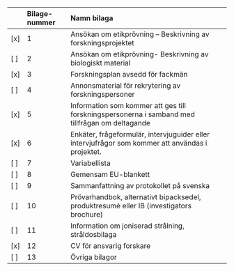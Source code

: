 |     | Bilage-nummer | Namn bilaga                                                                                      |
| :-- | :------------ | :----------------------------------------------------------------------------------------------- |
| [x] | 1             | Ansökan om etikprövning – Beskrivning av forskningsprojektet                                     |
| [ ] | 2             | Ansökan om etikprövning- Beskrivning av biologiskt material                                      |
| [x] | 3             | Forskningsplan avsedd för fackmän                                                                |
| [ ] | 4             | Annonsmaterial för rekrytering av forskningspersoner                                             |
| [x] | 5             | Information som kommer att ges till forskningspersonerna i samband med tillfrågan om deltagande  |
| [x] | 6             | Enkäter, frågeformulär, intervjuguider eller intervjufrågor som kommer att användas i projektet. |
| [ ] | 7             | Variabellista                                                                                    |
| [ ] | 8             | Gemensam EU-blankett                                                                             |
| [ ] | 9             | Sammanfattning av protokollet på svenska                                                         |
| [ ] | 10            | Prövarhandbok, alternativt bipacksedel, produktresumé eller IB (investigators brochure)          |
| [ ] | 11            | Information om joniserad strålning, stråldosbilaga                                               |
| [x] | 12            | CV för ansvarig forskare                                                                         |
| [ ] | 13            | Övriga bilagor                                                                                   |